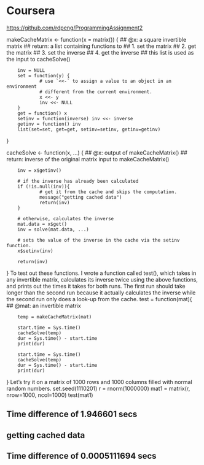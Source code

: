 # Coursera
 https://github.com/rdpeng/ProgrammingAssignment2


makeCacheMatrix <- function(x = matrix()) {
        ## @x: a square invertible matrix
        ## return: a list containing functions to
        ##              1. set the matrix
        ##              2. get the matrix
        ##              3. set the inverse
        ##              4. get the inverse
        ##         this list is used as the input to cacheSolve()
        
        inv = NULL
        set = function(y) {
                # use `<<-` to assign a value to an object in an environment 
                # different from the current environment. 
                x <<- y
                inv <<- NULL
        }
        get = function() x
        setinv = function(inverse) inv <<- inverse 
        getinv = function() inv
        list(set=set, get=get, setinv=setinv, getinv=getinv)
}

cacheSolve <- function(x, ...) {
        ## @x: output of makeCacheMatrix()
        ## return: inverse of the original matrix input to makeCacheMatrix()
        
        inv = x$getinv()
        
        # if the inverse has already been calculated
        if (!is.null(inv)){
                # get it from the cache and skips the computation. 
                message("getting cached data")
                return(inv)
        }
        
        # otherwise, calculates the inverse 
        mat.data = x$get()
        inv = solve(mat.data, ...)
        
        # sets the value of the inverse in the cache via the setinv function.
        x$setinv(inv)
        
        return(inv)
}
To test out these functions. I wrote a function called test(), which takes in any invertible matrix, calculates its inverse twice using the above functions, and prints out the times it takes for both runs. The first run should take longer than the second run because it actually calculates the inverse while the second run only does a look-up from the cache.
test = function(mat){
        ## @mat: an invertible matrix
        
        temp = makeCacheMatrix(mat)
        
        start.time = Sys.time()
        cacheSolve(temp)
        dur = Sys.time() - start.time
        print(dur)
        
        start.time = Sys.time()
        cacheSolve(temp)
        dur = Sys.time() - start.time
        print(dur)
}
Let’s try it on a matrix of 1000 rows and 1000 columns filled with normal random numbers.
set.seed(1110201)
r = rnorm(1000000)
mat1 = matrix(r, nrow=1000, ncol=1000)
test(mat1)
## Time difference of 1.946601 secs
## getting cached data
## Time difference of 0.0005111694 secs
